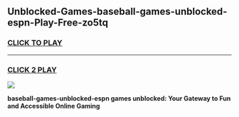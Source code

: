 
## Unblocked-Games-baseball-games-unblocked-espn-Play-Free-zo5tq
<h3>
<a href="https://premium76.site?title=baseball-games-unblocked-espn&ref=17A">CLICK TO PLAY</a></h3>
<hr>

<h3>
<a href="https://premium76.site?title=baseball-games-unblocked-espn&ref=17A">CLICK 2 PLAY</a>
  
</h3>

<a href="https://premium76.site?title=baseball-games-unblocked-espn&ref=17A"><img src="https://clearcache.store/games.png"></a>


**baseball-games-unblocked-espn games unblocked: Your Gateway to Fun and Accessible Online Gaming**
